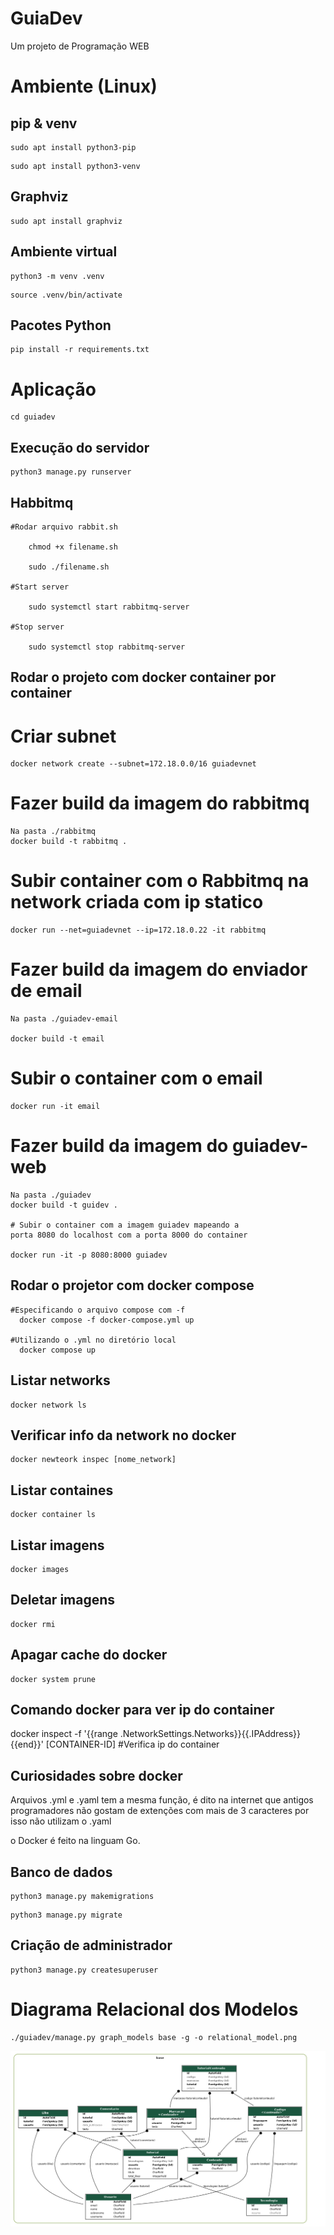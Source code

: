 # GuiaDev

Um projeto de Programação WEB

# Ambiente (Linux)

## pip & venv

    sudo apt install python3-pip

<p></p>

    sudo apt install python3-venv

## Graphviz

    sudo apt install graphviz

## Ambiente virtual

    python3 -m venv .venv

<p></p>

    source .venv/bin/activate

## Pacotes Python

    pip install -r requirements.txt

# Aplicação

    cd guiadev

## Execução do servidor

    python3 manage.py runserver

## Habbitmq

    #Rodar arquivo rabbit.sh

        chmod +x filename.sh

        sudo ./filename.sh

    #Start server

        sudo systemctl start rabbitmq-server

    #Stop server

        sudo systemctl stop rabbitmq-server

## Rodar o projeto com docker container por container

  # Criar subnet 
  
    docker network create --subnet=172.18.0.0/16 guiadevnet 

  # Fazer build da imagem do rabbitmq

    Na pasta ./rabbitmq
    docker build -t rabbitmq . 
  # Subir container com o Rabbitmq na network criada com ip statico

    docker run --net=guiadevnet --ip=172.18.0.22 -it rabbitmq 

  # Fazer build da imagem do enviador de email

    Na pasta ./guiadev-email

    docker build -t email

  # Subir o container com o email

    docker run -it email
  
  # Fazer build da imagem do guiadev-web

    Na pasta ./guiadev
    docker build -t guidev .

    # Subir o container com a imagem guiadev mapeando a 
    porta 8080 do localhost com a porta 8000 do container

    docker run -it -p 8080:8000 guiadev
    
## Rodar o projetor com docker compose

    #Especificando o arquivo compose com -f
      docker compose -f docker-compose.yml up 

    #Utilizando o .yml no diretório local
      docker compose up
## Listar networks

    docker network ls

## Verificar info da network no docker

    docker newteork inspec [nome_network]

## Listar containes

    docker container ls

## Listar imagens

    docker images

## Deletar imagens 

    docker rmi

## Apagar cache do docker 

    docker system prune
## Comando docker para ver ip do container 

   docker inspect -f '{{range .NetworkSettings.Networks}}{{.IPAddress}}{{end}}' [CONTAINER-ID]   #Verifica ip do container

## Curiosidades sobre docker

  Arquivos .yml e .yaml tem a mesma função, é dito na internet que 
  antigos programadores não gostam de extenções com mais de 3 caracteres
  por isso não utilizam o .yaml

  o Docker é feito na linguam Go.
## Banco de dados

    python3 manage.py makemigrations

<p></p>

    python3 manage.py migrate

## Criação de administrador

    python3 manage.py createsuperuser

# Diagrama Relacional dos Modelos

    ./guiadev/manage.py graph_models base -g -o relational_model.png

<img src="./relational_model.png">

